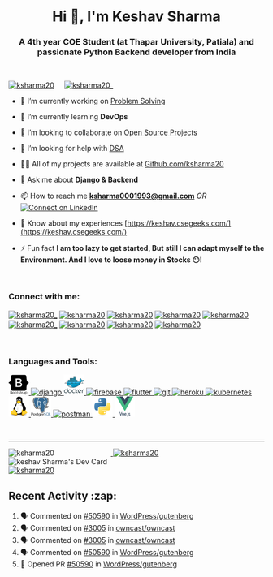 <h1 align="center">Hi 👋, I'm Keshav Sharma</h1>
<h3 align="center">A 4th year COE Student (at Thapar University, Patiala) and passionate Python Backend developer from India</h3>
<br>
<p align="left"> <a href="https://github.com/ksharma20" target="blank"><img src="https://img.shields.io/github/followers/ksharma20?color=red&label=follow&logo=github&style=for-the-badge" alt="ksharma20" /></a> &nbsp; &nbsp; <a href="https://twitter.com/ksharma20_" target="blank"><img src="https://img.shields.io/twitter/follow/ksharma20_?color=blue&label=follow&logo=twitter&style=for-the-badge" alt="ksharma20_" /></a> </p>

- 🔭 I’m currently working on [Problem Solving](https://github.com/ksharma20/Problem-Solving)

- 🌱 I’m currently learning **DevOps**

- 👯 I’m looking to collaborate on [Open Source Projects](https://opensourcefriday.com/)

- 🤝 I’m looking for help with [DSA](https://github.com/ksharma20/DSA-Java)

- 👨‍💻 All of my projects are available at [Github.com/ksharma20](https://github.com/ksharma20?tab=repositories)

- 💬 Ask me about **Django & Backend**

- 📫 How to reach me **ksharma0001993@gmail.com** _OR_  [![Connect on LinkedIn](https://img.shields.io/badge/--linkedin?label=LinkedIn&logo=LinkedIn&style=social)](https://www.linkedin.com/in/ksharma20/)

- 📄 Know about my experiences [https://keshav.csegeeks.com/](https://keshav.csegeeks.com/)

- ⚡ Fun fact **I am too lazy to get started, But still I can adapt myself to the Environment. And I love to loose money in Stocks 😶!**

<br>
<h3 align="left">Connect with me:</h3>
<p align="left">
<a href="https://twitter.com/ksharma20_" target="blank"><img align="center" src="https://raw.githubusercontent.com/rahuldkjain/github-profile-readme-generator/master/src/images/icons/Social/twitter.svg" alt="ksharma20_" height="30" width="40" /></a>
<a href="https://linkedin.com/in/ksharma20" target="blank"><img align="center" src="https://raw.githubusercontent.com/rahuldkjain/github-profile-readme-generator/master/src/images/icons/Social/linked-in-alt.svg" alt="ksharma20" height="30" width="40" /></a>
<a href="https://stackoverflow.com/users/14834563/ksharma" target="blank"><img align="center" src="https://raw.githubusercontent.com/rahuldkjain/github-profile-readme-generator/master/src/images/icons/Social/stack-overflow.svg" alt="ksharma20" height="30" width="40" /></a>
<a href="https://kaggle.com/ksharma20" target="blank"><img align="center" src="https://raw.githubusercontent.com/rahuldkjain/github-profile-readme-generator/master/src/images/icons/Social/kaggle.svg" alt="ksharma20" height="30" width="40" /></a>
<a href="https://fb.com/ksharma20" target="blank"><img align="center" src="https://raw.githubusercontent.com/rahuldkjain/github-profile-readme-generator/master/src/images/icons/Social/facebook.svg" alt="ksharma20" height="30" width="40" /></a>
<a href="https://instagram.com/ksharma20_" target="blank"><img align="center" src="https://raw.githubusercontent.com/rahuldkjain/github-profile-readme-generator/master/src/images/icons/Social/instagram.svg" alt="ksharma20_" height="30" width="40" /></a>
<a href="https://www.hackerrank.com/ksharma20" target="blank"><img align="center" src="https://raw.githubusercontent.com/rahuldkjain/github-profile-readme-generator/master/src/images/icons/Social/hackerrank.svg" alt="ksharma20" height="30" width="40" /></a>
<a href="https://www.leetcode.com/ksharma20" target="blank"><img align="center" src="https://raw.githubusercontent.com/rahuldkjain/github-profile-readme-generator/master/src/images/icons/Social/leet-code.svg" alt="ksharma20" height="30" width="40" /></a>
<a href="https://www.hackerearth.com/@ksharma20" target="blank"><img align="center" src="https://raw.githubusercontent.com/rahuldkjain/github-profile-readme-generator/master/src/images/icons/Social/hackerearth.svg" alt="ksharma20" height="30" width="40" /></a>
</p>
<br>
<h3 align="left">Languages and Tools:</h3>
<p align="left"> <a href="https://getbootstrap.com" target="_blank" rel="noreferrer"> <img src="https://raw.githubusercontent.com/devicons/devicon/master/icons/bootstrap/bootstrap-plain-wordmark.svg" alt="bootstrap" width="40" height="40"/> </a> <a href="https://www.djangoproject.com/" target="_blank" rel="noreferrer"> <img src="https://cdn.worldvectorlogo.com/logos/django.svg" alt="django" width="40" height="40"/> </a> <a href="https://www.docker.com/" target="_blank" rel="noreferrer"> <img src="https://raw.githubusercontent.com/devicons/devicon/master/icons/docker/docker-original-wordmark.svg" alt="docker" width="40" height="40"/> </a> <a href="https://firebase.google.com/" target="_blank" rel="noreferrer"> <img src="https://www.vectorlogo.zone/logos/firebase/firebase-icon.svg" alt="firebase" width="40" height="40"/> </a> <a href="https://flutter.dev" target="_blank" rel="noreferrer"> <img src="https://www.vectorlogo.zone/logos/flutterio/flutterio-icon.svg" alt="flutter" width="40" height="40"/> </a> <a href="https://git-scm.com/" target="_blank" rel="noreferrer"> <img src="https://www.vectorlogo.zone/logos/git-scm/git-scm-icon.svg" alt="git" width="40" height="40"/> </a> <a href="https://heroku.com" target="_blank" rel="noreferrer"> <img src="https://www.vectorlogo.zone/logos/heroku/heroku-icon.svg" alt="heroku" width="40" height="40"/> </a> <a href="https://kubernetes.io" target="_blank" rel="noreferrer"> <img src="https://www.vectorlogo.zone/logos/kubernetes/kubernetes-icon.svg" alt="kubernetes" width="40" height="40"/> </a> <a href="https://www.linux.org/" target="_blank" rel="noreferrer"> <img src="https://raw.githubusercontent.com/devicons/devicon/master/icons/linux/linux-original.svg" alt="linux" width="40" height="40"/> </a> <a href="https://www.postgresql.org" target="_blank" rel="noreferrer"> <img src="https://raw.githubusercontent.com/devicons/devicon/master/icons/postgresql/postgresql-original-wordmark.svg" alt="postgresql" width="40" height="40"/> </a> <a href="https://postman.com" target="_blank" rel="noreferrer"> <img src="https://www.vectorlogo.zone/logos/getpostman/getpostman-icon.svg" alt="postman" width="40" height="40"/> </a> <a href="https://www.python.org" target="_blank" rel="noreferrer"> <img src="https://raw.githubusercontent.com/devicons/devicon/master/icons/python/python-original.svg" alt="python" width="40" height="40"/> </a> <a href="https://vuejs.org/" target="_blank" rel="noreferrer"> <img src="https://raw.githubusercontent.com/devicons/devicon/master/icons/vuejs/vuejs-original-wordmark.svg" alt="vuejs" width="40" height="40"/> </a> </p> <br><hr>

<div> <a href="https://github.com/ksharma20"><img width="40%" align="left" src="https://github-readme-stats.vercel.app/api/top-langs?username=ksharma20&hide=javascript,dart,swift&show_icons=true&locale=en&layout=compact&theme=tokyonight" alt="ksharma20" /></a>
<a href="https://skyline.github.com/ksharma20/2022">&nbsp;<img width="50% align="right" src="https://github-readme-stats.vercel.app/api?username=ksharma20&show_icons=true&locale=en&theme=tokyonight" alt="ksharma20" /></a> </div>

<div> <a href="https://app.daily.dev/ksharma20"><img align="left" width="40%" src="https://api.daily.dev/devcards/84a00816469148ad91a1ff24a3664da5.png?r=wjg" alt="keshav Sharma's Dev Card"/></a> <br> <div>
<a href="https://skyline.github.com/ksharma20/2022"><img width="50% align="right" src="https://github-readme-streak-stats.herokuapp.com/?user=ksharma20&theme=tokyonight" alt="ksharma20" /></a> 
<h2> Recent Activity :zap: </h2>

<!--START_SECTION:activity-->
1. 🗣 Commented on [#50590](https://github.com/WordPress/gutenberg/issues/50590) in [WordPress/gutenberg](https://github.com/WordPress/gutenberg)
2. 🗣 Commented on [#3005](https://github.com/owncast/owncast/issues/3005) in [owncast/owncast](https://github.com/owncast/owncast)
3. 🗣 Commented on [#3005](https://github.com/owncast/owncast/issues/3005) in [owncast/owncast](https://github.com/owncast/owncast)
4. 🗣 Commented on [#50590](https://github.com/WordPress/gutenberg/issues/50590) in [WordPress/gutenberg](https://github.com/WordPress/gutenberg)
5. 💪 Opened PR [#50590](https://github.com/WordPress/gutenberg/pull/50590) in [WordPress/gutenberg](https://github.com/WordPress/gutenberg)
<!--END_SECTION:activity-->
</div>
</div>
